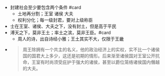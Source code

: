- 封建社会至少要包含两个条件 #card  
	- 土地再分割；王室 诸侯 大夫  
	- 权利分化；每一级封君，要对上级称臣  
- 士在王室、诸侯、大夫之下，没有封土，但是高于平民  
- 溥天之下，莫非王土；率土之滨，莫非王臣。#card  
	- 周人的诗，出自诗经小雅；王土其实不大，仅限于王畿  
-  
  > 周王除拥有一个共主的名义，他的政治经济上的实权，实不比一个诸侯国的国君大上多少，这还是初期的情形。后来渐至诸侯国对王室公开抗命，王室有时尚须受庇护于强大的诸侯，甚至以爵位笼络诸侯国内僭越的大夫。  